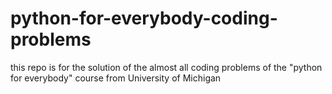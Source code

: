 # python-for-everybody-coding-problems
this repo is for the solution of the almost all coding problems of the "python for everybody" course from University of Michigan
